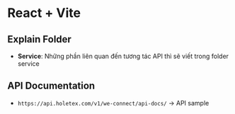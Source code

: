 # React + Vite

## Explain Folder

- **Service**: Những phần liên quan đến tương tác API thì sẽ viết trong folder service

## API Documentation

- `https://api.holetex.com/v1/we-connect/api-docs/` -> API sample
